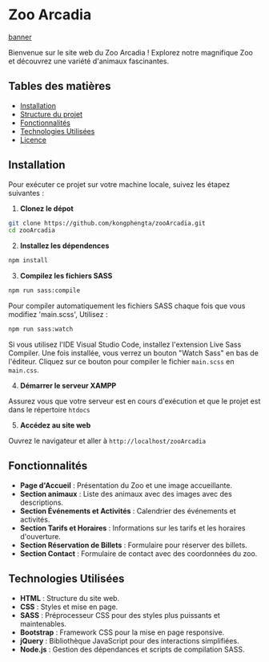 # Zoo Arcadia

[banner](assets/images/Fox_1.JPG)



Bienvenue sur le site web du Zoo Arcadia ! Explorez notre magnifique Zoo et découvrez une variété d'animaux fascinantes.  

## Tables des matières  

- [Installation](#installation)
- [Structure du projet](#structure-du-projet)
- [Fonctionnalités](#fonctionnalités)  
- [Technologies Utilisées](#technologies-utilisées)  
- [Licence](#licence)  

## Installation  

Pour exécuter ce projet sur votre machine locale, suivez les étapez suivantes :  

1. **Clonez le dépot**   
````bash
git clone https://github.com/kongphengta/zooArcadia.git  
cd zooArcadia  
````  
2. **Installez les dépendences**  
````bash
npm install
````  

3. **Compilez les fichiers SASS**  
````bash
npm run sass:compile
````  
Pour compiler automatiquement les fichiers SASS chaque fois que vous modifiez 'main.scss', Utilisez :
````bash
npm run sass:watch  
````

Si vous utilisez l'IDE Visual Studio Code, installez l'extension Live Sass Compiler. Une fois installée, vous verrez un bouton "Watch Sass" en bas de l'éditeur. Cliquez sur ce bouton pour compiler le fichier `main.scss` en `main.css`.  

4. **Démarrer le serveur XAMPP**    

Assurez vous que votre serveur est en cours d'exécution et que le projet est dans le répertoire `htdocs`  

5. **Accédez au site web**  

Ouvrez le navigateur et aller à `http://localhost/zooArcadia`  

## Fonctionnalités  

- **Page d'Accueil** : Présentation du Zoo et une image accueillante.  
- **Section animaux** : Liste des animaux avec des images avec des descriptions.  
- **Section Événements et Activités** : Calendrier des événements et activités.
- **Section Tarifs et Horaires** : Informations sur les tarifs et les horaires d'ouverture.
- **Section Réservation de Billets** : Formulaire pour réserver des billets.
- **Section Contact** : Formulaire de contact avec des coordonnées du zoo.  

## Technologies Utilisées

- **HTML** : Structure du site web.
- **CSS** : Styles et mise en page.
- **SASS** : Préprocesseur CSS pour des styles plus puissants et maintenables.
- **Bootstrap** : Framework CSS pour la mise en page responsive.
- **jQuery** : Bibliothèque JavaScript pour des interactions simplifiées.
- **Node.js** : Gestion des dépendances et scripts de compilation SASS.  



